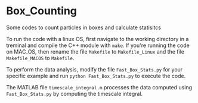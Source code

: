 # Box_Counting
Some codes to count particles in boxes and calculate statisitcs 

To run the code with a linux OS, first navigate to the working directory in a treminal and compile the C++ module with `make`. If you're running the code on MAC_OS, then rename the file `Makefile` to `Makefile_Linux` and the file `Makefile_MACOS` to `Makefile`. 

To perform the data analysis, modify the file `Fast_Box_Stats.py` for your specific example and run `python Fast_Box_Stats.py` to execute the code. 

The MATLAB file `timescale_integral.m` processes the data computed using `Fast_Box_Stats.py` by computing the timescale integral. 
